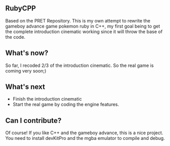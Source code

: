 ## RubyCPP

Based on the PRET Repository. This is my own attempt to rewrite the gameboy advance game pokemon ruby in C++, my first goal being to get the complete introduction cinematic working since it will throw the base of the code.

## What's now?

So far, I recoded 2/3 of the introduction cinematic. So the real game is coming very soon;)

## What's next

- Finish the introduction cinematic
- Start the real game by coding the engine features.

## Can I contribute?

Of course! If you like C++ and the gameboy advance, this is a nice project. You need to install devKitPro and the mgba emulator to compile and debug.


